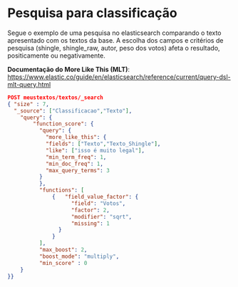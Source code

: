 # Pesquisa para classificação
Segue o exemplo de uma pesquisa no elasticsearch comparando o texto apresentado com os textos da base.
A escolha dos campos e critérios de pesquisa (shingle, shingle_raw, autor, peso dos votos) afeta o resultado, positicamente ou negativamente. 

<b>Documentação do More Like This (MLT)</b>: https://www.elastic.co/guide/en/elasticsearch/reference/current/query-dsl-mlt-query.html

```json
POST meustextos/textos/_search
{ "size" : 7,
  "_source": ["Classificacao","Texto"],
    "query": { 
        "function_score": {
          "query": { 
            "more_like_this": {
            "fields": ["Texto","Texto_Shingle"],
            "like": ["isso é muito legal"],
            "min_term_freq": 1,
            "min_doc_freq": 1,
            "max_query_terms": 3
          }            
          },
          "functions": [
              {   "field_value_factor": {
                    "field": "Votos",
                    "factor": 2,
                    "modifier": "sqrt",
                    "missing": 1
                }
              }
          ], 
          "max_boost": 2,
          "boost_mode": "multiply",
          "min_score" : 0
    }
}}
